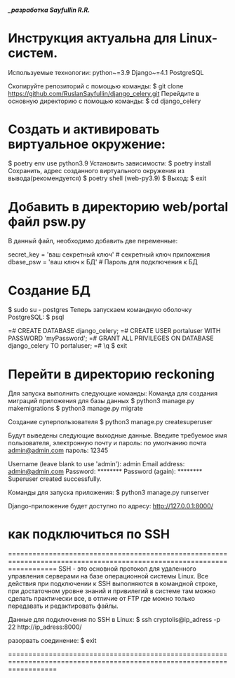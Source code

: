 ##### _разработка Sayfullin R.R.

Инструкция актуальна для Linux-систем.
========================================================================================================================
Используемые технологии:
    python~=3.9
    Django~=4.1
    PostgreSQL

Скопируйте репозиторий с помощью команды:
$ git clone https://github.com/RuslanSayfullin/django_celery.git
Перейдите в основную директорию с помощью команды: 
$ cd django_celery

Создать и активировать виртуальное окружение:
========================================================================================================================
$ poetry env use python3.9
Установить зависимости:
$ poetry install 
Сохранить, адрес созданного виртуального окружения из вывода(рекомендуется)
$ poetry shell
(web-py3.9) $
Выход:
$ exit

Добавить в директорию web/portal файл psw.py
========================================================================================================================
В данный файл, необходимо добавить две переменные:

secret_key = 'ваш секретный ключ'   # секретный ключ приложения
dbase_psw = 'ваш ключ к БД'         # Пароль для подключения к БД

Создание БД
========================================================================================================================
$ sudo su - postgres
Теперь запускаем командную оболочку PostgreSQL:
$ psql 

=# CREATE DATABASE django_celery;
=# CREATE USER portaluser WITH PASSWORD 'myPassword';
=# GRANT ALL PRIVILEGES ON DATABASE django_celery TO portaluser;
=# \q
$ exit

Перейти в директорию reckoning
========================================================================================================================
Для запуска выполнить следующие команды:
Команда для создания миграций приложения для базы данных
$ python3 manage.py makemigrations
$ python3 manage.py migrate

Создание суперпользователя
$ python3 manage.py createsuperuser

Будут выведены следующие выходные данные. Введите требуемое имя пользователя, электронную почту и пароль:
по умолчанию почта admin@admin.com пароль: 12345

Username (leave blank to use 'admin'): admin
Email address: admin@admin.com
Password: ********
Password (again): ********
Superuser created successfully.

Команды для запуска приложения:
$ python3 manage.py runserver


Django-приложение будет доступно по адресу: http://127.0.0.1:8000/


# как подключиться по SSH
========================================================================================================================
SSH - это основной протокол для удаленного управления серверами на базе операционной системы Linux. 
Все действия при подключении к SSH выполняются в командной строке, при достаточном уровне знаний и привилегий в системе 
там можно сделать практически все, в отличие от FTP где можно только передавать и редактировать файлы.

Данные для подключения по SSH в Linux:
$ ssh cryptolis@ip_adress -p 22
http://ip_adress:8000/

разорвать соединение:
$ exit

========================================================================================================================